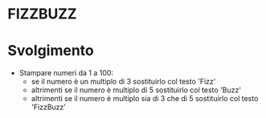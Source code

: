 # FIZZBUZZ

# Svolgimento

- Stampare numeri da 1 a 100:
    - se il numero è un multiplo di 3 sostituirlo col testo 'Fizz'
    - altrimenti se il numero è multiplo di 5 sostituirlo col testo 'Buzz'
    - altrimenti se il numero è multiplo sia di 3 che di 5 sostituirlo col testo 'FizzBuzz'